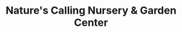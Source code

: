 ---
title: "Nature's Calling Nursery & Garden Center"
url: /alexandria/natures-calling-nursery-and-garden-center/
shop: garden centre
---